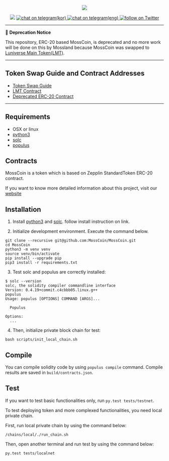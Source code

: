 <p align="center"> <img src="/img/logo.png"> </p>
<p align="center">
  <img src="https://travis-ci.org/realityreflection/MossCoin.svg?branch=master">
  <a href="http://t.me/mossland">
    <img src="https://img.shields.io/badge/telegram-kor-brightgreen.svg" alt="chat on telegram(kor)">
  </a>
  <a href="http://t.me/mossland_eng">
    <img src="https://img.shields.io/badge/telegram-eng-green.svg" alt="chat on telegram(eng)">
  </a>
  <a href="https://twitter.com/intent/follow?screen_name=TheMossLand">
    <img src="https://img.shields.io/twitter/follow/TheMossLand.svg?style=social&label=Follow" alt="follow on Twitter">
  </a>
</p>

---
📌 **Deprecation Notice**

This repository, ERC-20 based MossCoin, is deprecated and no more work will be done on this by Mossland because MossCoin was swapped to [Luniverse Main Token(LMT)](https://luniverse.io).

---

## Token Swap Guide and Contract Addresses 
- [Token Swap Guide](https://twitter.com/themossland/status/1258354379150647299)
- [LMT Contract](https://scan.luniverse.io/tokens/0x878120A5C9828759A250156c66D629219F07C5c6)
- [Deprecated ERC-20 Contract](https://etherscan.io/address/0x865ec58b06bf6305b886793aa20a2da31d034e68)

---

## Requirements
- OSX or linux
- [python3](https://www.python.org)
- [solc](http://solidity.readthedocs.io/en/latest/installing-solidity.html)
- [populus](https://github.com/ethereum/populus)

## Contracts
MossCoin is a token which is based on Zepplin StandardToken ERC-20 contract.

If you want to know more detailed information about this project, visit our [website](http://moss.land)

## Installation

1. Install [python3](https://www.python.org) and [solc](http://solidity.readthedocs.io/en/latest/installing-solidity.html). follow install instruction on link.

2. Initialize development environment. Execute the command below. 
```
git clone --recursive git@github.com:MossCoin/MossCoin.git
cd MossCoin
python3 -m venv venv
source venv/bin/activate
pip install --upgrade pip
pip3 install -r requirements.txt
```

3. Test solc and populus are correctly installed:
```
$ solc --version
solc, the solidity compiler commandline interface
Version: 0.4.19+commit.c4cbbb05.linux.g++
populus
Usage: populus [OPTIONS] COMMAND [ARGS]...

  Populus

Options:
  ...
```

4. Then, initialize private block chain for test:
```
bash scripts/init_local_chain.sh
```

## Compile

You can compile solidity code by using `populus compile` command. Compile results are saved in `build/contracts.json`.

## Test

If you want to test basic functionalities only, run `py.test tests/testnet`.

To test deploying token and more complexed functionalities, you need local private chain.

First, run local private chain by using the command below:

```
/chains/local/./run_chain.sh
```

Then, open another terminal and run test by using the command below:

```
py.test tests/localnet
```
